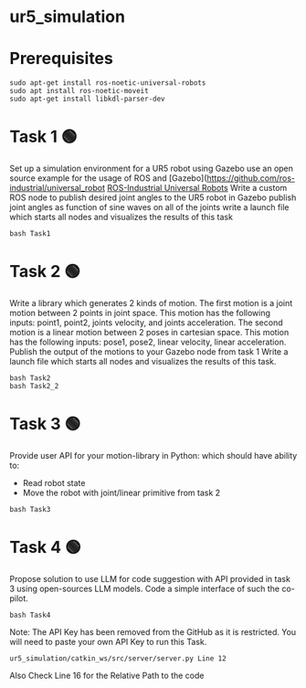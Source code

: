 # ur5_simulation

# Prerequisites
```
sudo apt-get install ros-noetic-universal-robots
sudo apt install ros-noetic-moveit
sudo apt-get install libkdl-parser-dev
```
 # Task 1 🟢
Set up a simulation environment for a UR5 robot using Gazebo use an open source example for the usage of ROS and [Gazebo](https://github.com/ros-industrial/universal_robot [ROS-Industrial Universal Robots](http://wiki.ros.org/universal_robot) 
Write a custom ROS node to publish desired joint angles to the UR5 robot in Gazebo publish joint angles as function of sine waves on all of the joints write a launch file which starts all nodes and visualizes the results of this task

```
bash Task1
```
# Task 2 🟢
Write a library which generates 2 kinds of motion.
The first motion is a joint motion between 2 points in joint space. This motion has the following inputs: point1, point2, joints velocity, and joints acceleration.
The second motion is a linear motion between 2 poses in cartesian space. This motion has the following inputs: pose1, pose2, linear velocity, linear acceleration. 
Publish the output of the motions to your Gazebo node from task 1
Write a launch file which starts all nodes and visualizes the results of this task.
```
bash Task2
bash Task2_2

```

# Task 3 🟢
Provide user API for your motion-library in Python: which should have ability to:
- Read robot state
- Move the robot with joint/linear primitive from task 2
```
bash Task3
```
 
# Task 4 🟢
Propose solution to use LLM for code suggestion with API provided in task 3 using open-sources LLM models.
Code a simple interface of such the co-pilot.
```
bash Task4
```
Note:
The API Key has been removed from the GitHub as it is restricted. You will need to paste your own API Key to run this Task.
```
ur5_simulation/catkin_ws/src/server/server.py Line 12
```
Also Check Line 16 for the Relative Path to the code
